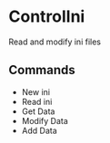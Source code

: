 # ControlIni

Read and modify ini files

## Commands
<ul class="commands_readme">
    <li>New ini</li>
    <li>Read ini</li>
    <li>Get Data</li>
    <li>Modify Data</li>
    <li>Add Data</li>
</ul>


